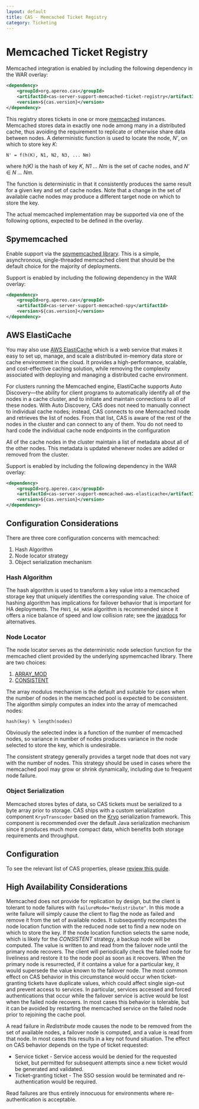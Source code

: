 ```yaml
---
layout: default
title: CAS - Memcached Ticket Registry
category: Ticketing
---
```


# Memcached Ticket Registry

Memcached integration is enabled by including the following dependency in the WAR overlay:

```xml
<dependency>
    <groupId>org.apereo.cas</groupId>
    <artifactId>cas-server-support-memcached-ticket-registry</artifactId>
    <version>${cas.version}</version>
</dependency>
```

This registry stores tickets in one or more [memcached](http://memcached.org/) instances. Memcached stores data in exactly one node among many in a distributed cache, thus avoiding the requirement to replicate or otherwise share data between nodes. A deterministic function is used to locate the node, _N'_, on which to store key _K_:

    N' = f(h(K), N1, N2, N3, ... Nm)

where _h(K)_ is the hash of key _K_, _N1 ... Nm_ is the set of cache nodes, and _N'_ ∈ _N ... Nm_.

The function is deterministic in that it consistently produces the same result for a given key and set of cache nodes. Note that a change in the set of available cache nodes may produce a different target node on which to store the key.

The actual memcached implementation may be supported via one of the following options, expected to be defined in the overlay.

## Spymemcached

Enable support via the [spymemcached library](https://code.google.com/p/spymemcached/). This is a simple, asynchronous, single-threaded memcached client that should be the default choice for the majority of deployments.

Support is enabled by including the following dependency in the WAR overlay:

```xml
<dependency>
    <groupId>org.apereo.cas</groupId>
    <artifactId>cas-server-support-memcached-spy</artifactId>
    <version>${cas.version}</version>
</dependency>
```

## AWS ElastiCache

You may also use [AWS ElastiCache](https://docs.aws.amazon.com/AmazonElastiCache/latest/UserGuide/AutoDiscovery.html) which is a web service that makes it easy to set up, manage, and scale a distributed in-memory data store or cache environment in the cloud. It provides a high-performance, scalable, and cost-effective caching solution, while removing the complexity associated with deploying and managing a distributed cache environment.

For clusters running the Memcached engine, ElastiCache supports Auto Discovery—the ability for client programs to automatically identify all of the nodes in a cache cluster, and to initiate and maintain connections to all of these nodes. With Auto Discovery, CAS does not need to manually connect to individual cache nodes; instead, CAS connects to one Memcached node and retrieves the list of nodes. From that list, CAS is aware of the rest of the nodes in the cluster and can connect to any of them. You do not need to hard code the individual cache node endpoints in the configuration

All of the cache nodes in the cluster maintain a list of metadata about all of the other nodes. This metadata is updated whenever nodes are added or removed from the cluster.

Support is enabled by including the following dependency in the WAR overlay:

```xml
<dependency>
    <groupId>org.apereo.cas</groupId>
    <artifactId>cas-server-support-memcached-aws-elasticache</artifactId>
    <version>${cas.version}</version>
</dependency>
```

## Configuration Considerations

There are three core configuration concerns with memcached:

1. Hash Algorithm
2. Node locator strategy
3. Object serialization mechanism

### Hash Algorithm

The hash algorithm is used to transform a key value into a memcached storage key that uniquely identifies the corresponding value. The choice of hashing algorithm has implications for failover behavior that is important for HA deployments. The `FNV1_64_HASH` algorithm is recommended since it offers a nice balance of speed and low collision rate; see the [javadocs](https://github.com/couchbase/spymemcached/blob/2.8.1/src/main/java/net/spy/memcached/DefaultHashAlgorithm.java) for alternatives.

### Node Locator

The node locator serves as the deterministic node selection function for the memcached client provided by the underlying spymemcached library. There are two choices:

1. [ARRAY_MOD](https://github.com/couchbase/spymemcached/blob/2.8.1/src/main/java/net/spy/memcached/ArrayModNodeLocator.java)
2. [CONSISTENT](https://github.com/couchbase/spymemcached/blob/2.9.0/src/main/java/net/spy/memcached/KetamaNodeLocator.java)

The array modulus mechanism is the default and suitable for cases when the number of nodes in the memcached pool is expected to be consistent. The algorithm simply computes an index into the array of memcached nodes:

    hash(key) % length(nodes)

Obviously the selected index is a function of the number of memcached nodes, so variance in number of nodes produces variance in the node selected to store the key, which is undesirable.

The consistent strategy generally provides a target node that does not vary with the number of nodes. This strategy should be used in cases where the memcached pool may grow or shrink dynamically, including due to frequent node failure.


### Object Serialization

Memcached stores bytes of data, so CAS tickets must be serialized to a byte array prior to storage. CAS ships with a custom serialization component `KryoTranscoder` based on the [Kryo](https://code.google.com/p/kryo/) serialization framework. This component is recommended over the default Java serialization mechanism since it produces much more compact data, which benefits both storage requirements and throughput.

## Configuration

To see the relevant list of CAS properties, please [review this guide](../configuration/Configuration-Properties.html#memcached-ticket-registry).

## High Availability Considerations

Memcached does not provide for replication by design, but the client is tolerant to node failures with `failureMode="Redistribute"`. In this mode a write failure will simply cause the client to flag the node as failed and remove it from the set of available nodes. It subsequently recomputes the node location function with the reduced node set to find a new node on which to store the key. If the node location function selects the same node, which is likely for the _CONSISTENT_ strategy, a backup node will be computed. The value is written to and read from the failover node until the primary node recovers. The client will periodically check the failed node for liveliness and restore it to the node pool as soon as it recovers. When the primary node is resurrected, if it contains a value for a particular key, it would supersede the value known to the failover node. The most common effect on CAS behavior in this circumstance would occur when ticket-granting tickets have duplicate values, which could affect single sign-out and prevent access to services. In particular, services accessed and forced authentications that occur while the failover service is active would be lost when the failed node recovers. In most cases this behavior is tolerable, but it can be avoided by restarting the memcached service on the failed node prior to rejoining the cache pool.

A read failure in _Redistribute_ mode causes the node to be removed from the set of available nodes, a failover node is computed, and a value is read from that node. In most cases this results in a key not found situation. The effect on CAS behavior depends on the type of ticket requested:

* Service ticket - Service access would be denied for the requested ticket, but permitted for subsequent attempts since a new ticket would be generated and validated.
* Ticket-granting ticket - The SSO session would be terminated and re-authentication would be required.

Read failures are thus entirely innocuous for environments where re-authentication is acceptable.
